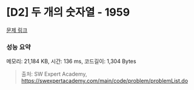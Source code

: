 # [D2] 두 개의 숫자열 - 1959 

[문제 링크](https://swexpertacademy.com/main/code/problem/problemDetail.do?contestProbId=AV5PpoFaAS4DFAUq) 

### 성능 요약

메모리: 21,184 KB, 시간: 136 ms, 코드길이: 1,304 Bytes



> 출처: SW Expert Academy, https://swexpertacademy.com/main/code/problem/problemList.do